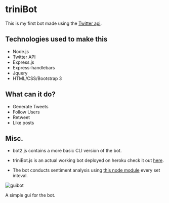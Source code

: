 # triniBot

This is my first bot made using the [Twitter api](https://dev.twitter.com/rest/public).

## Technologies used to make this
* Node.js
* Twitter API
* Express.js
* Express-handlebars
* Jquery
* HTML/CSS/Bootstrap 3

## What can it do?

* Generate Tweets
* Follow Users
* Retweet
* Like posts

## Misc.

* bot2.js contains a more basic CLI version of the bot.
* triniBot.js is an actual working bot deployed on heroku check it out [here](https://twitter.com/trini_bot).

* The bot conducts sentiment analysis using [this node module](https://github.com/thisandagain/sentiment) every set inteval.

![guibot](https://user-images.githubusercontent.com/21237266/27006328-2e892754-4de6-11e7-88c1-d78dc2a8e538.JPG)

A simple gui for the bot.


